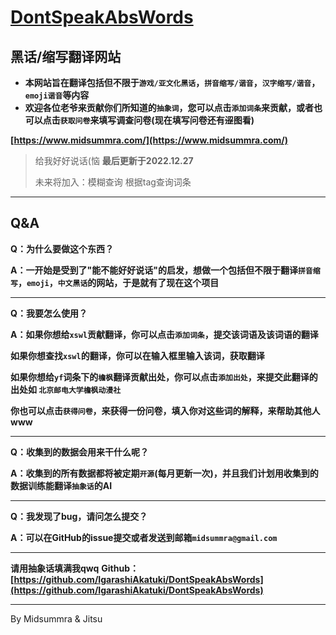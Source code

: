# [DontSpeakAbsWords](https://www.midsummra.com/)

## **黑话/缩写翻译网站**

* **本网站旨在翻译包括但不限于`游戏/亚文化黑话`，`拼音缩写/谐音`，`汉字缩写/谐音`，`emoji谐音`等内容**
* **欢迎各位老爷来贡献你们所知道的`抽象词`，您可以点击`添加词条`来贡献，或者也可以点击`获取问卷`来填写调查问卷(现在填写问卷还有~~涩~~图看)**

**[https://www.midsummra.com/](https://www.midsummra.com/)**

> 给我好好说话(恼
> **最后更新于2022.12.27**
>
> 未来将加入：模糊查询 根据tag查询词条

---

## Q&A

**Q：为什么要做这个东西？**

**A：一开始是受到了"能不能好好说话"的启发，想做一个包括但不限于翻译`拼音缩写`，`emoji`，`中文黑话`的网站，于是就有了现在这个项目**

---

**Q：我要怎么使用？**

**A：如果你想给`xswl`贡献翻译，你可以点击`添加词条`，提交该词语及该词语的翻译**

​	**如果你想查找`xswl`的翻译，你可以在输入框里输入该词，获取翻译**

​	**如果你想给`yf`词条下的`檐枫`翻译贡献出处，你可以点击`添加出处`，来提交此翻译的出处如 `北京邮电大学檐枫动漫社`**

​	**你也可以点击`获得问卷`，来获得一份问卷，填入你对这些词的解释，来帮助其他人www**

---

**Q：收集到的数据会用来干什么呢？**

**A：收集到的所有数据都将被定期`开源`(每月更新一次)，并且我们计划用收集到的数据训练能翻译`抽象话`的AI**

---

**Q：我发现了bug，请问怎么提交？**

**A：可以在GitHub的issue提交或者发送到邮箱`midsummra@gmail.com`**

---

**请用抽象话填满我qwq**
**Github：[https://github.com/IgarashiAkatuki/DontSpeakAbsWords](https://github.com/IgarashiAkatuki/DontSpeakAbsWords)**

---
By Midsummra & Jitsu
